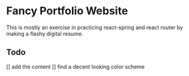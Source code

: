 # Fancy Portfolio Website

This is mostly an exercise in practicing react-spring and react router by making a flashy digital resume.



## Todo
[] add the content
[] find a decent looking color scheme

